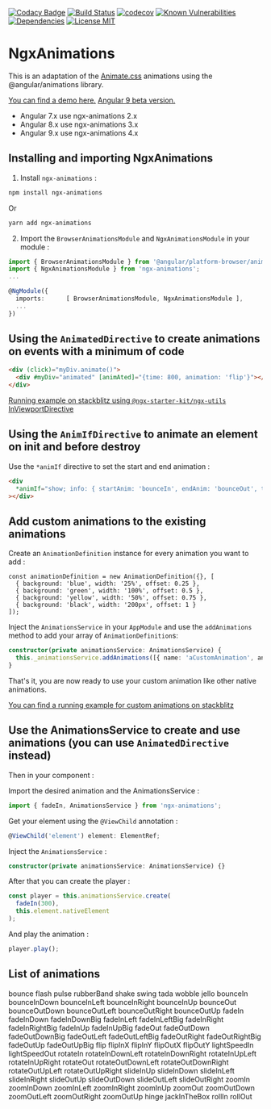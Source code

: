 [![Codacy Badge](https://api.codacy.com/project/badge/Grade/f5608bd57e6841cb9f6da08b8a241a43)](https://app.codacy.com/app/ibenjelloun/ngx-animations?utm_source=github.com&utm_medium=referral&utm_content=ibenjelloun/ngx-animations&utm_campaign=Badge_Grade_Dashboard)
[![Build Status](https://travis-ci.org/ibenjelloun/ngx-animations.svg?branch=master)](https://travis-ci.org/ibenjelloun/ngx-animations)
[![codecov](https://codecov.io/gh/ibenjelloun/ngx-animations/branch/master/graph/badge.svg)](https://codecov.io/gh/ibenjelloun/ngx-animations/branch/master)
[![Known Vulnerabilities](https://snyk.io/test/github/ibenjelloun/ngx-animations/badge.svg?targetFile=libs/ngx-animations/package.json)](https://snyk.io/test/github/ibenjelloun/ngx-animations?targetFile=libs/ngx-animations/package.json)
[![Dependencies](https://david-dm.org/ibenjelloun/ngx-animations.svg)](https://david-dm.org/ibenjelloun/ngx-animations?view=list)
[![License MIT](https://img.shields.io/badge/license-MIT-blue.svg)](https://github.com/ibenjelloun/ngx-animations/blob/master/LICENSE)

# NgxAnimations

This is an adaptation of the [Animate.css](https://daneden.github.io/animate.css/) animations using the @angular/animations library.

[You can find a demo here.](https://stackblitz.com/edit/ngx-animations)
[Angular 9 beta version.](https://stackblitz.com/edit/ngx-animations-beta)

* Angular 7.x use ngx-animations 2.x
* Angular 8.x use ngx-animations 3.x
* Angular 9.x use ngx-animations 4.x

## Installing and importing NgxAnimations

1. Install `ngx-animations` :

```bash
npm install ngx-animations
```

Or

```bash
yarn add ngx-animations
```


2. Import the `BrowserAnimationsModule` and `NgxAnimationsModule` in your module :

```typescript
import { BrowserAnimationsModule } from '@angular/platform-browser/animations';
import { NgxAnimationsModule } from 'ngx-animations';
...

@NgModule({
  imports:      [ BrowserAnimationsModule, NgxAnimationsModule ],
  ...
})
```

## Using the `AnimatedDirective` to create animations on events with a minimum of code

```html
<div (click)="myDiv.animate()">
  <div #myDiv="animated" [animAted]="{time: 800, animation: 'flip'}"></div>
</div>
```

[Running example on stackblitz using `@ngx-starter-kit/ngx-utils` InViewportDirective](https://stackblitz.com/edit/ngx-animations-animated-directive-inviewport)

## Using the `AnimIfDirective` to animate an element on init and before destroy

Use the `*animIf` directive to set the start and end animation :

```html
<div
  *animIf="show; info: { startAnim: 'bounceIn', endAnim: 'bounceOut', time: 1000 }"
></div>
```

## Add custom animations to the existing animations

Create an `AnimationDefinition` instance for every animation you want to add :

```
const animationDefinition = new AnimationDefinition({}, [
  { background: 'blue', width: '25%', offset: 0.25 },
  { background: 'green', width: '100%', offset: 0.5 },
  { background: 'yellow', width: '50%', offset: 0.75 },
  { background: 'black', width: '200px', offset: 1 }
]);
```

Inject the `AnimationsService` in your `AppModule` and use the `addAnimations` method to add your array of `AnimationDefinition`s:

```typescript
constructor(private animationsService: AnimationsService) {
  this._animationsService.addAnimations([{ name: 'aCustomAnimation', animation: animationDefinition }]);
}
```

That's it, you are now ready to use your custom animation like other native animations.

[You can find a running example for custom animations on stackblitz](https://stackblitz.com/edit/ngx-animations-custom-animation)

## Use the AnimationsService to create and use animations (you can use `AnimatedDirective` instead)

Then in your component :

Import the desired animation and the AnimationsService :

```typescript
import { fadeIn, AnimationsService } from 'ngx-animations';
```

Get your element using the `@ViewChild` annotation :

```typescript
@ViewChild('element') element: ElementRef;
```

Inject the `AnimationsService` :

```typescript
constructor(private animationsService: AnimationsService) {}
```

After that you can create the player :

```typescript
const player = this.animationsService.create(
  fadeIn(300),
  this.element.nativeElement
);
```

And play the animation :

```typescript
player.play();
```

## List of animations

bounce
flash
pulse
rubberBand
shake
swing
tada
wobble
jello
bounceIn
bounceInDown
bounceInLeft
bounceInRight
bounceInUp
bounceOut
bounceOutDown
bounceOutLeft
bounceOutRight
bounceOutUp
fadeIn
fadeInDown
fadeInDownBig
fadeInLeft
fadeInLeftBig
fadeInRight
fadeInRightBig
fadeInUp
fadeInUpBig
fadeOut
fadeOutDown
fadeOutDownBig
fadeOutLeft
fadeOutLeftBig
fadeOutRight
fadeOutRightBig
fadeOutUp
fadeOutUpBig
flip
flipInX
flipInY
flipOutX
flipOutY
lightSpeedIn
lightSpeedOut
rotateIn
rotateInDownLeft
rotateInDownRight
rotateInUpLeft
rotateInUpRight
rotateOut
rotateOutDownLeft
rotateOutDownRight
rotateOutUpLeft
rotateOutUpRight
slideInUp
slideInDown
slideInLeft
slideInRight
slideOutUp
slideOutDown
slideOutLeft
slideOutRight
zoomIn
zoomInDown
zoomInLeft
zoomInRight
zoomInUp
zoomOut
zoomOutDown
zoomOutLeft
zoomOutRight
zoomOutUp
hinge
jackInTheBox
rollIn
rollOut
